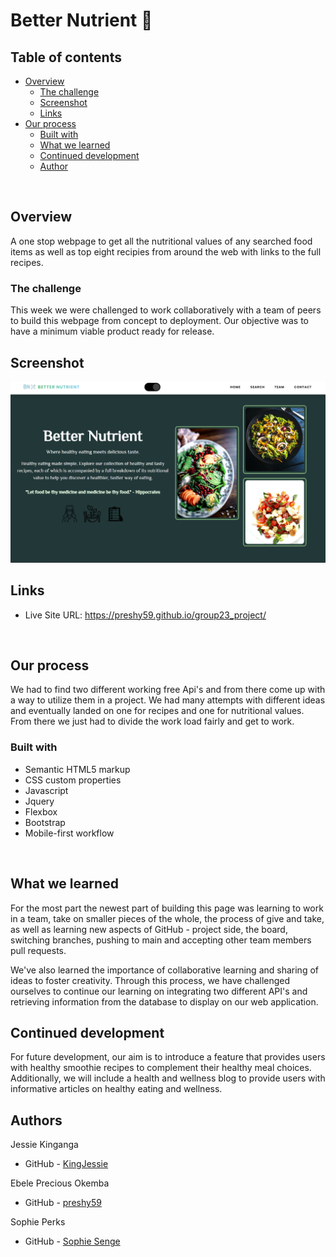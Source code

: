 # Better Nutrient  🥗

## Table of contents

- [Overview](#overview)
  - [The challenge](#the-challenge)
  - [Screenshot](#screenshot)
  - [Links](#links)
- [Our process](#my-process)
  - [Built with](#built-with)
  - [What we learned](#what-i-learned)
  - [Continued development](#continued-development)
  - [Author](#author)

<br>

## Overview

A one stop webpage to get all the nutritional values of any searched food items as well as top eight recipies from around the web with links to the full recipes.



### The challenge

This week we were challenged to work collaboratively with a team of peers to build this webpage from concept to deployment. Our objective was to have a minimum viable product ready for release.
<br>

## Screenshot
![Screenshot of the website](/assets/images/BN-screenshot.png)



## Links

- Live Site URL: https://preshy59.github.io/group23_project/
<br>


## Our process
We had to find two different working free Api's and from there come up with a way to utilize them in a project. We had many attempts with different ideas and eventually landed on one for recipes and one for nutritional values. From there we just had to divide the work load fairly and get to work.

### Built with

- Semantic HTML5 markup
- CSS custom properties
- Javascript
- Jquery
- Flexbox
- Bootstrap
- Mobile-first workflow


<br>

## What we learned
For the most part the newest part of building this page was learning to work in a team, take on smaller pieces of the whole, the process of give and take, as well as learning new aspects of GitHub - project side, the board, switching branches, pushing to main and accepting other team members pull requests.
<br>


We've also learned the importance of collaborative learning and sharing of ideas to foster creativity. Through this process, we have challenged ourselves to continue our learning on integrating two different API's and retrieving information from the database to display on our web application.
<br>



## Continued development

For future development, our aim is to introduce a feature that provides users with healthy smoothie recipes to complement their healthy meal choices.
Additionally, we will include a health and wellness blog to provide users with informative articles on healthy eating and wellness.
<br>


## Authors
Jessie Kinganga
- GitHub - [KingJessie](https://github.com/KingJessie)

Ebele Precious Okemba
- GitHub - [preshy59](https://github.com/preshy59)

Sophie Perks
- GitHub - [Sophie Senge](https://github.com/Sophie-Senge)
